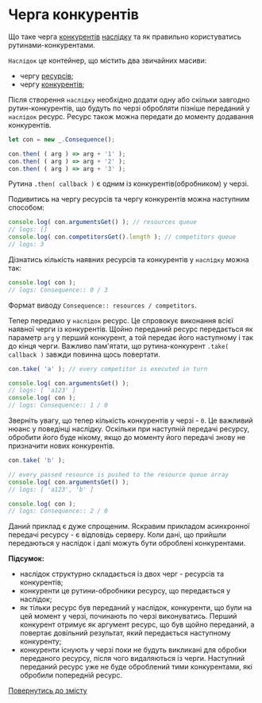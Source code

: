 # Черга конкурентів

Що таке черга [конкурентів](../concept/Competitor.md#конкурент) [наслідку](../concept/Consequence.md#наслідок) та як правильно користуватись рутинами-конкурентами.

`Наслідок` це контейнер, що містить два звичайних масиви:
- чергу [ресурсів](../concept/Resource.md#ресурс);
- чергу [конкурентів](../concept/Competitor.md#конкурент);

Після створення `наслідку` необхідно додати одну або скільки завгодно рутин-конкурентів, що будуть по черзі обробляти пізніше
переданий у `наслідок` ресурс. Ресурс також можна передати до моменту додавання конкурентів.

```js
let con = new _.Consequence();

con.then( ( arg ) => arg + '1' );
con.then( ( arg ) => arg + '2' );
con.then( ( arg ) => arg + '3' );
```
Рутина `.then( callback )` є одним із конкурентів(обробником) у черзі.

Подивитись на чергу ресурсів та чергу конкурентів можна наступним способом:

```js
console.log( con.argumentsGet() ); // resources queue
// logs: []
console.log( con.competitorsGet().length ); // competitors queue
// logs: 3
```

Дізнатись кількість наявних ресурсів та конкурентів у `наслідку` можна так:

```js
console.log( con );
// logs: Consequence:: 0 / 3
```

Формат виводу `Consequence:: resources / competitors`.

Тепер передамо у `наслідок` ресурс. Це спровокує виконання всієї наявної черги із конкурентів. Щойно переданий ресурс
передається як параметр `arg` у перший конкурент, а той передає його наступному і так до кінця черги.
Важливо пам'ятати, що рутина-конкурент `.take( callback )` завжди повинна щось повертати.

```js
con.take( 'a' ); // every competitor is executed in turn

console.log( con.argumentsGet() ); 
// logs: [ 'a123' ]
console.log( con );
// logs: Consequence:: 1 / 0
```

Зверніть увагу, що тепер кількість конкурентів у черзі - `0`. Це важливий нюанс у поведінці наслідку. Оскільки при наступній
передачі ресурсу, обробити його буде нікому, якщо до моменту його передачі знову не призначити нових конкурентів.

```js
con.take( 'b' );

// every passed resource is pushed to the resource queue array
console.log( con.argumentsGet() );
// logs: [ 'a123', 'b' ]

console.log( con );
// logs: Consequence:: 2 / 0
```

Даний приклад є дуже спрощеним. Яскравим прикладом асинхронної передачі ресурсу - є відповідь серверу. Коли дані, що прийшли
передаються у наслідок і далі можуть бути оброблені конкурентами.

**Підсумок:**

- наслідок структурно складається із двох черг - ресурсів та конкурентів;
- конкуренти це рутини-обробники ресурсу, що передається у наслідок;
- як тільки ресурс був переданий у наслідок, конкуренти, що були на цей момент у черзі, починають по черзі виконуватись. Перший конкурент отримує як аргумент ресурс, що був щойно переданий, а повертає довільний результат, який передається наступному конкуренту;
- конкуренти існують у черзі поки не будуть викликані для обробки переданого ресурсу, після чого видаляються із черги. Наступний переданий ресурс уже не буде оброблений тими конкурентами, які обробили попередній ресурс.

[Повернутись до змісту](../README.md#туторіали)
